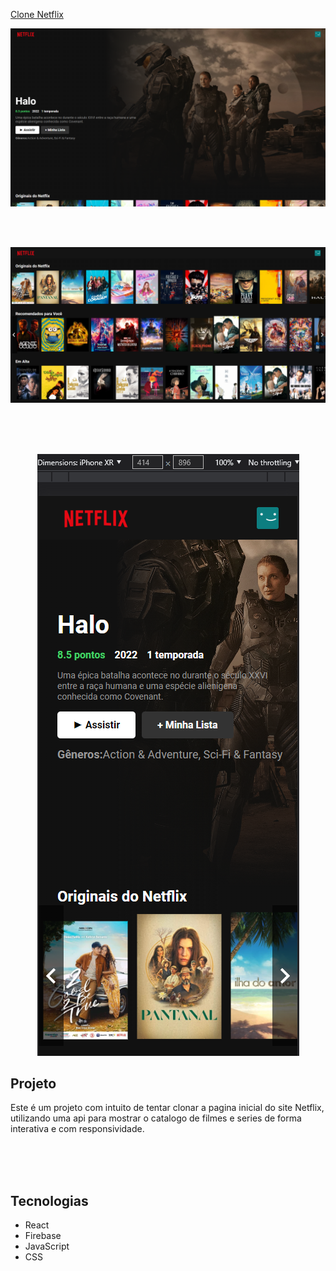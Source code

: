 <a href="https://netflix-clone-5af4a.web.app" align="center">Clone Netflix</a>

<p align="center">
   <img  src="src/components/Assets/n1.png">  
</p>
</br></br>
<p align="center">
   <img  src="src/components/Assets/n2.png"> 
</p>
</br></br></br>

<p align="center">
    <img  src="src/components/Assets/n3.png">  
</p>


<h2>Projeto</h2>
<p>Este é um projeto com intuito de tentar clonar a pagina inicial do site Netflix, utilizando uma api para mostrar o catalogo de filmes e series de forma
interativa e com responsividade.</p>
</br></br></br>




<h2>Tecnologias</h2>
<ul>
   <li>React</li>
   <li>Firebase</li>
   <li>JavaScript</li>
   <li>CSS</li>
</ul>
